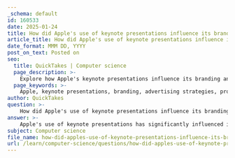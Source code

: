 ```yaml
---
_schema: default
id: 160533
date: 2025-01-24
title: How did Apple's use of keynote presentations influence its branding and advertising strategies?
article_title: How did Apple's use of keynote presentations influence its branding and advertising strategies?
date_format: MMM DD, YYYY
post_on_text: Posted on
seo:
  title: QuickTakes | Computer science
  page_description: >-
    Explore how Apple's keynote presentations influence its branding and advertising strategies, including creating anticipation, consistent branding, storytelling techniques, focus on user experience, high production value, and shaping consumer perception.
  page_keywords: >-
    Apple, keynote presentations, branding, advertising strategies, product launches, anticipation, storytelling, user experience, production value, consumer perception, innovation, design
author: QuickTakes
question: >-
    How did Apple's use of keynote presentations influence its branding and advertising strategies?
answer: >-
    Apple's use of keynote presentations has significantly influenced its branding and advertising strategies in several key ways:\n\n1. **Creating Anticipation and Hype**: Apple's keynote presentations are highly anticipated events that attract millions of viewers globally. By controlling the narrative around product launches, Apple generates substantial media coverage and public interest, turning each event into a global spectacle. This strategy ensures that new product releases are not just announcements but major events that capture the attention of consumers and the media alike.\n\n2. **Consistent Branding**: The design and delivery of Apple’s keynotes have become a hallmark of the brand. The presentations are characterized by a clean aesthetic, minimal text, and a focus on visuals rather than technical jargon. This consistency in presentation style reinforces Apple's brand identity, making it easily recognizable. The absence of bullet points and the use of a single theme per slide contribute to a cohesive and polished image that resonates with audiences.\n\n3. **Storytelling Techniques**: Apple employs effective storytelling techniques in its presentations, which enhance emotional engagement with the audience. Presenters use a consistent narrative structure, repetition of key messages, and emotional appeals to create excitement around their products. This approach not only highlights the features of new products but also connects them to the lifestyle and values of consumers, reinforcing the brand's image as innovative and user-centric.\n\n4. **Focus on User Experience**: Apple’s keynotes emphasize the user experience rather than just technical specifications. By showcasing how products fit into everyday life and enhance user experiences, Apple positions itself as a brand that understands and prioritizes consumer needs. This strategy helps to build a strong emotional connection with the audience, making the products more appealing.\n\n5. **High Production Value**: The cinematography and overall production quality of Apple’s keynotes are exceptional. This attention to detail not only makes the presentations visually appealing but also reflects the quality and innovation associated with Apple products. The use of high-quality visuals and engaging demonstrations helps to create a memorable experience for viewers.\n\n6. **Influencing Consumer Perception**: By consistently delivering high-impact presentations, Apple has shaped consumer perceptions of its brand as a leader in innovation and design. The excitement generated during these keynotes often translates into strong sales and a loyal customer base, as consumers feel a part of the Apple community and its innovative journey.\n\nIn summary, Apple's keynote presentations are a powerful tool in its branding and advertising strategies. They create anticipation, reinforce brand identity, utilize effective storytelling, focus on user experience, maintain high production values, and ultimately influence consumer perception, making Apple a global icon in the technology industry.
subject: Computer science
file_name: how-did-apples-use-of-keynote-presentations-influence-its-branding-and-advertising-strategies.md
url: /learn/computer-science/questions/how-did-apples-use-of-keynote-presentations-influence-its-branding-and-advertising-strategies
---
```


&nbsp;